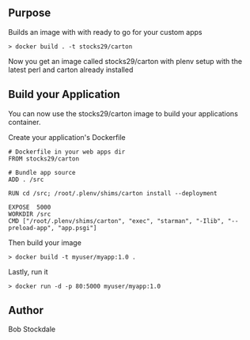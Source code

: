 ## Purpose

Builds an image with with ready to go for your custom apps

```
> docker build . -t stocks29/carton
```

Now you get an image called stocks29/carton with plenv setup with the latest perl and carton already installed

## Build your Application

You can now use the stocks29/carton image to build your applications container.

Create your application's Dockerfile

```
# Dockerfile in your web apps dir
FROM stocks29/carton

# Bundle app source
ADD . /src

RUN cd /src; /root/.plenv/shims/carton install --deployment

EXPOSE  5000
WORKDIR /src
CMD ["/root/.plenv/shims/carton", "exec", "starman", "-Ilib", "--preload-app", "app.psgi"]
```

Then build your image
```
> docker build -t myuser/myapp:1.0 .
```

Lastly, run it
```
> docker run -d -p 80:5000 myuser/myapp:1.0
```

## Author

Bob Stockdale
